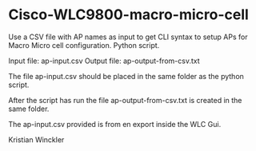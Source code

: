 # Cisco-WLC9800-macro-micro-cell
Use a CSV file with AP names as input to get CLI syntax to setup APs for Macro Micro cell configuration. Python script.

Input file: ap-input.csv
Output file: ap-output-from-csv.txt

The file ap-input.csv should be placed in the same folder as the python script. 

After the script has run the file ap-output-from-csv.txt is created in the same folder.

The ap-input.csv provided is from en export inside the WLC Gui. 


Kristian Winckler
